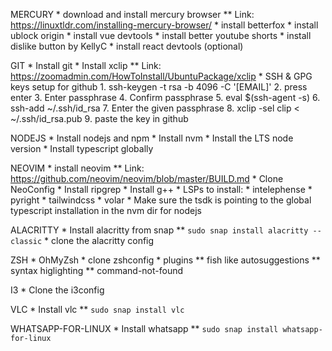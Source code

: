 MERCURY
    * download and install mercury browser
        ** Link: https://linuxtldr.com/installing-mercury-browser/
    * install betterfox
    * install ublock origin
    * install vue devtools
    * install better youtube shorts
    * install dislike button by KellyC
    * install react devtools (optional)

GIT
    * Install git
    * Install xclip
        ** Link: https://zoomadmin.com/HowToInstall/UbuntuPackage/xclip
    * SSH & GPG keys setup for github
        1. ssh-keygen -t rsa -b 4096 -C '[EMAIL]'
        2. press enter 
        3. Enter passphrase
        4. Confirm passphrase
        5. eval $(ssh-agent -s)
        6. ssh-add ~/.ssh/id_rsa
        7. Enter the given passphrase
        8. xclip -sel clip < ~/.ssh/id_rsa.pub
        9. paste the key in github

NODEJS
    * Install nodejs and npm
    * Install nvm
    * Install the LTS node version
    * Install typescript globally

NEOVIM
    * install neovim
        ** Link: https://github.com/neovim/neovim/blob/master/BUILD.md
    * Clone NeoConfig
    * Install ripgrep
    * Install g++
    * LSPs to install:
        * intelephense
        * pyright
        * tailwindcss
        * volar
            * Make sure the tsdk is pointing to the global typescript installation in the nvm dir for nodejs

ALACRITTY
    * Install alacritty from snap
        ** `sudo snap install alacritty --classic`
    * clone the alacritty config

ZSH
    * OhMyZsh
    * clone zshconfig
    * plugins
        ** fish like autosuggestions
        ** syntax higlighting
        ** command-not-found

I3
    * Clone the i3config

VLC
    * Install vlc
        ** `sudo snap install vlc`

WHATSAPP-FOR-LINUX
    * Install whatsapp
        ** `sudo snap install whatsapp-for-linux`
